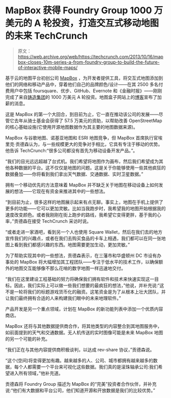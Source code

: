 # MapBox 获得 Foundry Group 1000 万美元的 A 轮投资，打造交互式移动地图的未来 TechCrunch

> 原文：<https://web.archive.org/web/https://techcrunch.com/2013/10/16/mapbox-closes-10m-series-a-from-foundry-group-to-build-the-future-of-interactive-mobile-maps/>

基于云的地图平台初创公司 [MapBox](https://web.archive.org/web/20230213141418/http://www.crunchbase.com/company/mapbox) ，为开发者提供工具，将交互式地图添加到他们的网络和移动产品中，穿着他们自己的品牌颜色/设计——在其 2500 多名付费用户中包括 foursquare、优步、GitHub、Evernote 和《金融时报》——刚刚完成了来自[铸造集团](https://web.archive.org/web/20230213141418/http://www.crunchbase.com/financial-organization/foundry-group)的 1000 万美元 A 轮投资。地图盒子网站上的[博客](https://web.archive.org/web/20230213141418/https://www.mapbox.com/blog/)宣布了加薪的消息。

这是 MapBox 的第一个大回合，到目前为止，它一直在推动该公司的发展——尽管它去年从骑士基金会获得了 57.5 万美元的资助，以帮助改善 OpenStreetMap 的核心基础设施(它使用开源地图数据作为其主要的地图数据来源)。

MapBox 与谷歌地图、诺基亚地图和 ESRI 地图竞争，但 MapBox 首席执行官埃里克·贡德森认为，与一些规模更大的竞争对手相比，它具有专注于移动的优势。他告诉 TechCrunch:“很多公司都没有首先为移动设备开发产品。”。

“我们的目光远远超越了台式机。我们希望将地图作为画布，然后我们希望成为其他各种数据的平台。这不仅仅是地图的问题。这是关于你能够使用一些其他疯狂的数据叠加——你将看到我们拿出天气数据、交通数据、实时卫星数据。”

拥有一个移动优先的方法意味着 MapBox 并不缺乏关于地图在移动设备上如何发展的想法——它现在有资金来推进其中的一些想法。

“到目前为止，很多这样的地图展示起来有点无聊。事实上，地图在手机上提供了更多的功能——它可以更加灵敏。比如当我跑步时，我希望我的地图开始根据我的速度改变颜色。或者我刚刚在街上跑步的路线，我希望它变得更胖，基于我的心率，”贡德森在接受 TechCrunch 采访时说。

“或者走进一家酒吧，看到另一个人也使用 Square Wallet，然后在我们去的地方宣传我们的兴趣点，或者在我们去购买食品的卡车上相遇，我们都可以在同一张地图上看到我们都感兴趣的东西。地图需要更加生动，更加灵敏。”

为了帮助实现其中的一些想法，贡德森表示，在三藩市和华盛顿州 DC 市设有办事处的 MapBox 将大幅增加其工程团队——专注于低水平的技术工作，以确保额外的地图交互能够像不那么花哨的数字地图一样迅速地交付。

“我们在这里建设工程基础的努力将确保我们拥有软件和技术来快速实现这一目标。因此，我们实际上可以做一些我们想要的最疯狂的想法，”他说，并补充说:“这不是一轮将我们的标题游戏货币化的融资。这笔资金是为了从根本上壮大团队，并让我们最终拥有合适的人来构建我们眼中的未来地理软件。”

产品开发是另一个重点领域，计划在 MapBox 的新功能列表中添加一个优质内容商店。

MapBox 还将与其他数据提供商合作，将其他类型的内容整合到其地图服务中，如前面提到的天气和交通数据。无人机传送的实时图像可能是未来 MapBox 地图的另一个可能的补充。

“我们正在与其他内容提供商积极谈判，以达成 rev-share 协议，”贡德森说。

“这个(空间)将变得更加有趣。越来越多的人、公司、城市都拥有越来越多的数据，每个人都需要一个平台来可视化这些数据。我们真的是滚珠轴承公司:我们希望进入所有领域，”他补充道。

贡德森将 Foundry Group 描述为 MapBox 的“完美”投资者合作伙伴，并补充说:“他们有大数据和平台公司，他们知道开源和开放数据是我们的比较优势。”